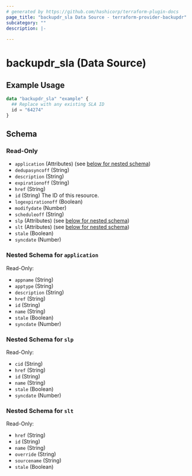 ```yaml
---
# generated by https://github.com/hashicorp/terraform-plugin-docs
page_title: "backupdr_sla Data Source - terraform-provider-backupdr"
subcategory: ""
description: |-
  
---
```


# backupdr_sla (Data Source)



## Example Usage

```terraform
data "backupdr_sla" "example" {
  ## Replace with any existing SLA ID 
  id = "64274"
}
```

<!-- schema generated by tfplugindocs -->
## Schema

### Read-Only

- `application` (Attributes) (see [below for nested schema](#nestedatt--application))
- `dedupasyncoff` (String)
- `description` (String)
- `expirationoff` (String)
- `href` (String)
- `id` (String) The ID of this resource.
- `logexpirationoff` (Boolean)
- `modifydate` (Number)
- `scheduleoff` (String)
- `slp` (Attributes) (see [below for nested schema](#nestedatt--slp))
- `slt` (Attributes) (see [below for nested schema](#nestedatt--slt))
- `stale` (Boolean)
- `syncdate` (Number)

<a id="nestedatt--application"></a>
### Nested Schema for `application`

Read-Only:

- `appname` (String)
- `apptype` (String)
- `description` (String)
- `href` (String)
- `id` (String)
- `name` (String)
- `stale` (Boolean)
- `syncdate` (Number)


<a id="nestedatt--slp"></a>
### Nested Schema for `slp`

Read-Only:

- `cid` (String)
- `href` (String)
- `id` (String)
- `name` (String)
- `stale` (Boolean)
- `syncdate` (Number)


<a id="nestedatt--slt"></a>
### Nested Schema for `slt`

Read-Only:

- `href` (String)
- `id` (String)
- `name` (String)
- `override` (String)
- `sourcename` (String)
- `stale` (Boolean)
